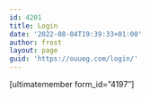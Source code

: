 ```yaml
---
id: 4201
title: Login
date: '2022-08-04T19:39:33+01:00'
author: frost
layout: page
guid: 'https://ouueg.com/login/'
---
```


\[ultimatemember form\_id=”4197″\]